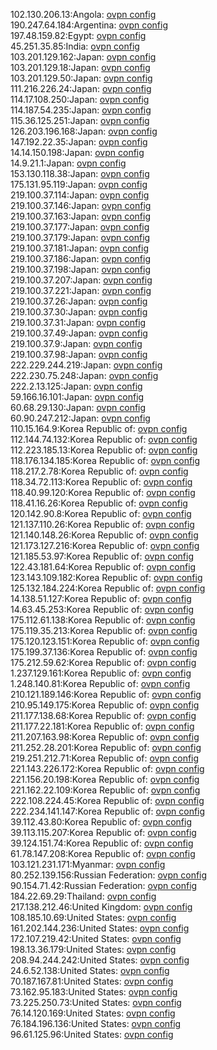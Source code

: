 102.130.206.13:Angola: [ovpn config](vpn/102_130_206_13.ovpn)  
190.247.64.184:Argentina: [ovpn config](vpn/190_247_64_184.ovpn)  
197.48.159.82:Egypt: [ovpn config](vpn/197_48_159_82.ovpn)  
45.251.35.85:India: [ovpn config](vpn/45_251_35_85.ovpn)  
103.201.129.162:Japan: [ovpn config](vpn/103_201_129_162.ovpn)  
103.201.129.18:Japan: [ovpn config](vpn/103_201_129_18.ovpn)  
103.201.129.50:Japan: [ovpn config](vpn/103_201_129_50.ovpn)  
111.216.226.24:Japan: [ovpn config](vpn/111_216_226_24.ovpn)  
114.17.108.250:Japan: [ovpn config](vpn/114_17_108_250.ovpn)  
114.187.54.235:Japan: [ovpn config](vpn/114_187_54_235.ovpn)  
115.36.125.251:Japan: [ovpn config](vpn/115_36_125_251.ovpn)  
126.203.196.168:Japan: [ovpn config](vpn/126_203_196_168.ovpn)  
147.192.22.35:Japan: [ovpn config](vpn/147_192_22_35.ovpn)  
14.14.150.198:Japan: [ovpn config](vpn/14_14_150_198.ovpn)  
14.9.21.1:Japan: [ovpn config](vpn/14_9_21_1.ovpn)  
153.130.118.38:Japan: [ovpn config](vpn/153_130_118_38.ovpn)  
175.131.95.119:Japan: [ovpn config](vpn/175_131_95_119.ovpn)  
219.100.37.114:Japan: [ovpn config](vpn/219_100_37_114.ovpn)  
219.100.37.146:Japan: [ovpn config](vpn/219_100_37_146.ovpn)  
219.100.37.163:Japan: [ovpn config](vpn/219_100_37_163.ovpn)  
219.100.37.177:Japan: [ovpn config](vpn/219_100_37_177.ovpn)  
219.100.37.179:Japan: [ovpn config](vpn/219_100_37_179.ovpn)  
219.100.37.181:Japan: [ovpn config](vpn/219_100_37_181.ovpn)  
219.100.37.186:Japan: [ovpn config](vpn/219_100_37_186.ovpn)  
219.100.37.198:Japan: [ovpn config](vpn/219_100_37_198.ovpn)  
219.100.37.207:Japan: [ovpn config](vpn/219_100_37_207.ovpn)  
219.100.37.221:Japan: [ovpn config](vpn/219_100_37_221.ovpn)  
219.100.37.26:Japan: [ovpn config](vpn/219_100_37_26.ovpn)  
219.100.37.30:Japan: [ovpn config](vpn/219_100_37_30.ovpn)  
219.100.37.31:Japan: [ovpn config](vpn/219_100_37_31.ovpn)  
219.100.37.49:Japan: [ovpn config](vpn/219_100_37_49.ovpn)  
219.100.37.9:Japan: [ovpn config](vpn/219_100_37_9.ovpn)  
219.100.37.98:Japan: [ovpn config](vpn/219_100_37_98.ovpn)  
222.229.244.219:Japan: [ovpn config](vpn/222_229_244_219.ovpn)  
222.230.75.248:Japan: [ovpn config](vpn/222_230_75_248.ovpn)  
222.2.13.125:Japan: [ovpn config](vpn/222_2_13_125.ovpn)  
59.166.16.101:Japan: [ovpn config](vpn/59_166_16_101.ovpn)  
60.68.29.130:Japan: [ovpn config](vpn/60_68_29_130.ovpn)  
60.90.247.212:Japan: [ovpn config](vpn/60_90_247_212.ovpn)  
110.15.164.9:Korea Republic of: [ovpn config](vpn/110_15_164_9.ovpn)  
112.144.74.132:Korea Republic of: [ovpn config](vpn/112_144_74_132.ovpn)  
112.223.185.13:Korea Republic of: [ovpn config](vpn/112_223_185_13.ovpn)  
118.176.134.185:Korea Republic of: [ovpn config](vpn/118_176_134_185.ovpn)  
118.217.2.78:Korea Republic of: [ovpn config](vpn/118_217_2_78.ovpn)  
118.34.72.113:Korea Republic of: [ovpn config](vpn/118_34_72_113.ovpn)  
118.40.99.120:Korea Republic of: [ovpn config](vpn/118_40_99_120.ovpn)  
118.41.16.26:Korea Republic of: [ovpn config](vpn/118_41_16_26.ovpn)  
120.142.90.8:Korea Republic of: [ovpn config](vpn/120_142_90_8.ovpn)  
121.137.110.26:Korea Republic of: [ovpn config](vpn/121_137_110_26.ovpn)  
121.140.148.26:Korea Republic of: [ovpn config](vpn/121_140_148_26.ovpn)  
121.173.127.216:Korea Republic of: [ovpn config](vpn/121_173_127_216.ovpn)  
121.185.53.97:Korea Republic of: [ovpn config](vpn/121_185_53_97.ovpn)  
122.43.181.64:Korea Republic of: [ovpn config](vpn/122_43_181_64.ovpn)  
123.143.109.182:Korea Republic of: [ovpn config](vpn/123_143_109_182.ovpn)  
125.132.184.224:Korea Republic of: [ovpn config](vpn/125_132_184_224.ovpn)  
14.138.51.127:Korea Republic of: [ovpn config](vpn/14_138_51_127.ovpn)  
14.63.45.253:Korea Republic of: [ovpn config](vpn/14_63_45_253.ovpn)  
175.112.61.138:Korea Republic of: [ovpn config](vpn/175_112_61_138.ovpn)  
175.119.35.213:Korea Republic of: [ovpn config](vpn/175_119_35_213.ovpn)  
175.120.123.151:Korea Republic of: [ovpn config](vpn/175_120_123_151.ovpn)  
175.199.37.136:Korea Republic of: [ovpn config](vpn/175_199_37_136.ovpn)  
175.212.59.62:Korea Republic of: [ovpn config](vpn/175_212_59_62.ovpn)  
1.237.129.161:Korea Republic of: [ovpn config](vpn/1_237_129_161.ovpn)  
1.248.140.81:Korea Republic of: [ovpn config](vpn/1_248_140_81.ovpn)  
210.121.189.146:Korea Republic of: [ovpn config](vpn/210_121_189_146.ovpn)  
210.95.149.175:Korea Republic of: [ovpn config](vpn/210_95_149_175.ovpn)  
211.177.138.68:Korea Republic of: [ovpn config](vpn/211_177_138_68.ovpn)  
211.177.22.181:Korea Republic of: [ovpn config](vpn/211_177_22_181.ovpn)  
211.207.163.98:Korea Republic of: [ovpn config](vpn/211_207_163_98.ovpn)  
211.252.28.201:Korea Republic of: [ovpn config](vpn/211_252_28_201.ovpn)  
219.251.212.71:Korea Republic of: [ovpn config](vpn/219_251_212_71.ovpn)  
221.143.226.172:Korea Republic of: [ovpn config](vpn/221_143_226_172.ovpn)  
221.156.20.198:Korea Republic of: [ovpn config](vpn/221_156_20_198.ovpn)  
221.162.22.109:Korea Republic of: [ovpn config](vpn/221_162_22_109.ovpn)  
222.108.224.45:Korea Republic of: [ovpn config](vpn/222_108_224_45.ovpn)  
222.234.141.147:Korea Republic of: [ovpn config](vpn/222_234_141_147.ovpn)  
39.112.43.80:Korea Republic of: [ovpn config](vpn/39_112_43_80.ovpn)  
39.113.115.207:Korea Republic of: [ovpn config](vpn/39_113_115_207.ovpn)  
39.124.151.74:Korea Republic of: [ovpn config](vpn/39_124_151_74.ovpn)  
61.78.147.208:Korea Republic of: [ovpn config](vpn/61_78_147_208.ovpn)  
103.121.231.171:Myanmar: [ovpn config](vpn/103_121_231_171.ovpn)  
80.252.139.156:Russian Federation: [ovpn config](vpn/80_252_139_156.ovpn)  
90.154.71.42:Russian Federation: [ovpn config](vpn/90_154_71_42.ovpn)  
184.22.69.29:Thailand: [ovpn config](vpn/184_22_69_29.ovpn)  
217.138.212.46:United Kingdom: [ovpn config](vpn/217_138_212_46.ovpn)  
108.185.10.69:United States: [ovpn config](vpn/108_185_10_69.ovpn)  
161.202.144.236:United States: [ovpn config](vpn/161_202_144_236.ovpn)  
172.107.219.42:United States: [ovpn config](vpn/172_107_219_42.ovpn)  
198.13.36.179:United States: [ovpn config](vpn/198_13_36_179.ovpn)  
208.94.244.242:United States: [ovpn config](vpn/208_94_244_242.ovpn)  
24.6.52.138:United States: [ovpn config](vpn/24_6_52_138.ovpn)  
70.187.167.81:United States: [ovpn config](vpn/70_187_167_81.ovpn)  
73.162.95.183:United States: [ovpn config](vpn/73_162_95_183.ovpn)  
73.225.250.73:United States: [ovpn config](vpn/73_225_250_73.ovpn)  
76.14.120.169:United States: [ovpn config](vpn/76_14_120_169.ovpn)  
76.184.196.136:United States: [ovpn config](vpn/76_184_196_136.ovpn)  
96.61.125.96:United States: [ovpn config](vpn/96_61_125_96.ovpn)  
